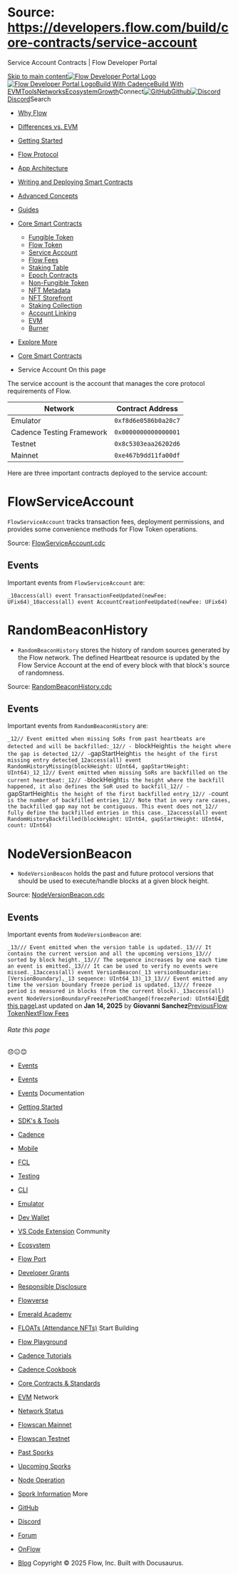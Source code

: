 # Source: https://developers.flow.com/build/core-contracts/service-account




Service Account Contracts | Flow Developer Portal





[Skip to main content](#__docusaurus_skipToContent_fallback)[![Flow Developer Portal Logo](/img/flow-docs-logo-dark.png)![Flow Developer Portal Logo](/img/flow-docs-logo-light.png)](/)[Build With Cadence](/build/flow)[Build With EVM](/evm/about)[Tools](/tools/flow-cli)[Networks](/networks/flow-networks)[Ecosystem](/ecosystem)[Growth](/growth)Connect[![GitHub]()Github](https://github.com/onflow)[![Discord]()Discord](https://discord.gg/flow)Search

* [Why Flow](/build/flow)
* [Differences vs. EVM](/build/differences-vs-evm)
* [Getting Started](/build/getting-started/contract-interaction)
* [Flow Protocol](/build/basics/blocks)
* [App Architecture](/build/app-architecture)
* [Writing and Deploying Smart Contracts](/build/learn-cadence)
* [Advanced Concepts](/build/advanced-concepts/account-abstraction)
* [Guides](/build/guides/fungible-token)
* [Core Smart Contracts](/build/core-contracts)
  + [Fungible Token](/build/core-contracts/fungible-token)
  + [Flow Token](/build/core-contracts/flow-token)
  + [Service Account](/build/core-contracts/service-account)
  + [Flow Fees](/build/core-contracts/flow-fees)
  + [Staking Table](/build/core-contracts/staking-contract-reference)
  + [Epoch Contracts](/build/core-contracts/epoch-contract-reference)
  + [Non-Fungible Token](/build/core-contracts/non-fungible-token)
  + [NFT Metadata](/build/core-contracts/nft-metadata)
  + [NFT Storefront](/build/core-contracts/nft-storefront)
  + [Staking Collection](/build/core-contracts/staking-collection)
  + [Account Linking](/build/core-contracts/hybrid-custody)
  + [EVM](/build/core-contracts/evm)
  + [Burner](/build/core-contracts/burner)
* [Explore More](/build/explore-more)


* [Core Smart Contracts](/build/core-contracts)
* Service Account
On this page

The service account is the account that manages the core protocol requirements of Flow.

| Network | Contract Address |
| --- | --- |
| Emulator | `0xf8d6e0586b0a20c7` |
| Cadence Testing Framework | `0x0000000000000001` |
| Testnet | `0x8c5303eaa26202d6` |
| Mainnet | `0xe467b9dd11fa00df` |

Here are three important contracts deployed to the service account:

# FlowServiceAccount

`FlowServiceAccount` tracks transaction fees, deployment permissions, and provides
some convenience methods for Flow Token operations.

Source: [FlowServiceAccount.cdc](https://github.com/onflow/flow-core-contracts/blob/master/contracts/FlowServiceAccount.cdc)

## Events[​](#events "Direct link to Events")

Important events from `FlowServiceAccount` are:

 `_10access(all) event TransactionFeeUpdated(newFee: UFix64)_10access(all) event AccountCreationFeeUpdated(newFee: UFix64)`
# RandomBeaconHistory

* `RandomBeaconHistory` stores the history of random sources generated by
  the Flow network. The defined Heartbeat resource is
  updated by the Flow Service Account at the end of every block
  with that block's source of randomness.

Source: [RandomBeaconHistory.cdc](https://github.com/onflow/flow-core-contracts/blob/master/contracts/RandomBeaconHistory.cdc)

## Events[​](#events-1 "Direct link to Events")

Important events from `RandomBeaconHistory` are:

 `_12// Event emitted when missing SoRs from past heartbeats are detected and will be backfilled:_12// - `blockHeight` is the height where the gap is detected_12// - `gapStartHeight` is the height of the first missing entry detected_12access(all) event RandomHistoryMissing(blockHeight: UInt64, gapStartHeight: UInt64)_12_12// Event emitted when missing SoRs are backfilled on the current heartbeat:_12// - `blockHeight` is the height where the backfill happened, it also defines the SoR used to backfill_12// - `gapStartHeight` is the height of the first backfilled entry_12// - `count` is the number of backfilled entries_12// Note that in very rare cases, the backfilled gap may not be contiguous. This event does not_12// fully define the backfilled entries in this case._12access(all) event RandomHistoryBackfilled(blockHeight: UInt64, gapStartHeight: UInt64, count: UInt64)`
# NodeVersionBeacon

* `NodeVersionBeacon` holds the past
  and future protocol versions that should be used
  to execute/handle blocks at a given block height.

Source: [NodeVersionBeacon.cdc](https://github.com/onflow/flow-core-contracts/blob/master/contracts/NodeVersionBeacon.cdc)

## Events[​](#events-2 "Direct link to Events")

Important events from `NodeVersionBeacon` are:

 `_13/// Event emitted when the version table is updated._13/// It contains the current version and all the upcoming versions_13/// sorted by block height._13/// The sequence increases by one each time an event is emitted._13/// It can be used to verify no events were missed._13access(all) event VersionBeacon(_13 versionBoundaries: [VersionBoundary],_13 sequence: UInt64_13)_13_13/// Event emitted any time the version boundary freeze period is updated._13/// freeze period is measured in blocks (from the current block)._13access(all) event NodeVersionBoundaryFreezePeriodChanged(freezePeriod: UInt64)`[Edit this page](https://github.com/onflow/docs/tree/main/docs/build/core-contracts/04-service-account.md)Last updated on **Jan 14, 2025** by **Giovanni Sanchez**[PreviousFlow Token](/build/core-contracts/flow-token)[NextFlow Fees](/build/core-contracts/flow-fees)
###### Rate this page

😞😐😊

* [Events](#events)
* [Events](#events-1)
* [Events](#events-2)
Documentation

* [Getting Started](/build/getting-started/contract-interaction)
* [SDK's & Tools](/tools)
* [Cadence](https://cadence-lang.org/docs/)
* [Mobile](/build/guides/mobile/overview)
* [FCL](/tools/clients/fcl-js)
* [Testing](/build/smart-contracts/testing)
* [CLI](/tools/flow-cli)
* [Emulator](/tools/emulator)
* [Dev Wallet](https://github.com/onflow/fcl-dev-wallet)
* [VS Code Extension](/tools/vscode-extension)
Community

* [Ecosystem](/ecosystem)
* [Flow Port](https://port.onflow.org/)
* [Developer Grants](https://github.com/onflow/developer-grants)
* [Responsible Disclosure](https://flow.com/flow-responsible-disclosure)
* [Flowverse](https://www.flowverse.co/)
* [Emerald Academy](https://academy.ecdao.org/)
* [FLOATs (Attendance NFTs)](https://floats.city/)
Start Building

* [Flow Playground](https://play.flow.com/)
* [Cadence Tutorials](https://cadence-lang.org/docs/tutorial/first-steps)
* [Cadence Cookbook](https://open-cadence.onflow.org)
* [Core Contracts & Standards](/build/core-contracts)
* [EVM](/evm/about)
Network

* [Network Status](https://status.onflow.org/)
* [Flowscan Mainnet](https://flowdscan.io/)
* [Flowscan Testnet](https://testnet.flowscan.io/)
* [Past Sporks](/networks/node-ops/node-operation/past-sporks)
* [Upcoming Sporks](/networks/node-ops/node-operation/upcoming-sporks)
* [Node Operation](/networks/node-ops)
* [Spork Information](/networks/node-ops/node-operation/spork)
More

* [GitHub](https://github.com/onflow)
* [Discord](https://discord.gg/flow)
* [Forum](https://forum.onflow.org/)
* [OnFlow](https://onflow.org/)
* [Blog](https://flow.com/blog)
Copyright © 2025 Flow, Inc. Built with Docusaurus.

